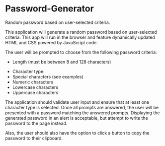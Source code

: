 # Password-Generator
Random password based on user-selected criteria.

<p> This application will generate a random password based on user-selected criteria. This app will run in the browser and feature dynamically updated HTML and CSS powered by JavaScript code.

<p> The user will be prompted to choose from the following password criteria:</p>

<ul>
<li>Length (must be between 8 and 128 characters)</li> </ul>

<ul>
<li>Character type:</li>


<li>Special characters (see examples)</li>


<li>Numeric characters</li>


<li>Lowercase characters</li>


<li>Uppercase characters</li> </ul>



<p>The application should validate user input and ensure that at least one character type is selected.
Once all prompts are answered, the user will be presented with a password matching the answered prompts. Displaying the generated password in an alert is acceptable, but attempt to write the password to the page instead.<br>

Also, the user should also have the option to click a button to copy the password to their clipboard. </p>
